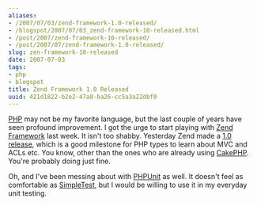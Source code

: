 ```yaml
---
aliases:
- /2007/07/03/zend-framework-1.0-released/
- /blogspot/2007/07/03_zend-framework-10-released.html
- /post/2007/zend-framework-10-released/
- /post/2007/07/zend-framework-1.0-released/
slug: zen-framework-10-released
date: 2007-07-03
tags:
- php
- blogspot
title: Zend Framework 1.0 Released
uuid: 421d1822-b2e2-47a8-ba26-cc5a3a22dbf0
---
```

<a href="/tags/php/">PHP</a> may not be my favorite language, but the last couple of years have seen profound improvement. I got the urge to start playing with <a href="http://framework.zend.com/">Zend Framework</a> last week. It isn't too shabby. Yesterday Zend made a <a href="http://devzone.zend.com/article/2262-Zend-Framework-1.0.0-production-release">1.0 release</a>, which is a good milestone for PHP types to learn about MVC and ACLs etc. You know, other than the ones who are already using <a href="http://cakephp.org/">CakePHP</a>. You're probably doing just fine.
<!-- TEASER_END -->

Oh, and I've been messing about with <a href="http://www.phpunit.de/">PHPUnit</a> as well. It doesn't feel as comfortable as <a href="http://simpletest.org/">SimpleTest</a>, but I would be willing to use it in my everyday unit testing.